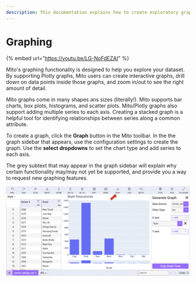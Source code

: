 ```yaml
---
description: This documentation explains how to create exploratory graphs in Mito.
---
```


# Graphing

{% embed url="https://youtu.be/LG-NoFdEZAI" %}



Mito's graphing functionality is designed to help you explore your dataset. By supporting Plotly graphs, Mito users can create interactive graphs, drill down on data points inside those graphs, and zoom in/out to see the right amount of detail.&#x20;

Mito graphs come in many shapes ans sizes (literally!). Mito supports bar charts, box plots, histograms, and scatter plots. Mito/Plotly graphs also support adding multiple series to each axis. Creating a stacked graph is a helpful tool for identifying relationships between series along a common attribute.&#x20;

To create a graph, click the **Graph** button in the Mito toolbar. In the the graph sidebar that appears, use the configuration settings to create the graph. Use the **select dropdowns** to set the chart type and add series to each axis.

The grey subtext that may appear in the graph sidebar will explain why certain functionality may/may not yet be supported, and provide you a way to request new graphing features. &#x20;

![](<../.gitbook/assets/final mito graphing.png>)
